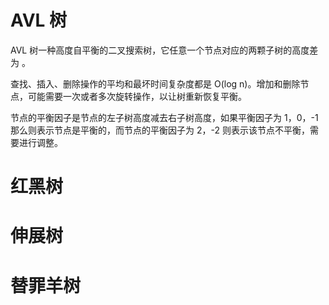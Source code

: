# AVL 树

AVL 树一种高度自平衡的二叉搜索树，它任意一个节点对应的两颗子树的高度差为 。

查找、插入、删除操作的平均和最坏时间复杂度都是 O(log n)。增加和删除节点，可能需要一次或者多次旋转操作，以让树重新恢复平衡。

节点的平衡因子是节点的左子树高度减去右子树高度，如果平衡因子为 1，0，-1 那么则表示节点是平衡的，而节点的平衡因子为 2，-2 则表示该节点不平衡，需要进行调整。

# 红黑树



# 伸展树



# 替罪羊树

